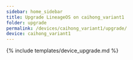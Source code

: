 ```yaml
---
sidebar: home_sidebar
title: Upgrade LineageOS on caihong_variant1
folder: upgrade
permalink: /devices/caihong_variant1/upgrade/
device: caihong_variant1
---
```

{% include templates/device_upgrade.md %}
